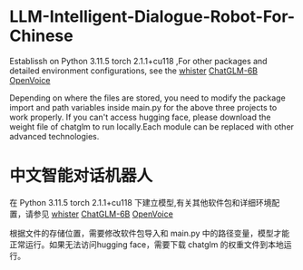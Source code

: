 # LLM-Intelligent-Dialogue-Robot-For-Chinese

Establissh on
Python 3.11.5
torch 2.1.1+cu118
,For other packages and detailed environment configurations, see the
[whister](https://github.com/openai/whisper)
[ChatGLM-6B](https://github.com/THUDM/ChatGLM-6B)
[OpenVoice](https://github.com/myshell-ai/OpenVoice)


Depending on where the files are stored, you need to modify the package import and path variables inside main.py for the above three projects to work properly. If you can't access hugging face, please download the weight file of chatglm to run locally.Each module can be replaced with other advanced technologies.

# 中文智能对话机器人

在
Python 3.11.5
torch 2.1.1+cu118
下建立模型,有关其他软件包和详细环境配置，请参见
[whister](https://github.com/openai/whisper)
[ChatGLM-6B](https://github.com/THUDM/ChatGLM-6B)
[OpenVoice](https://github.com/myshell-ai/OpenVoice)


根据文件的存储位置，需要修改软件包导入和 main.py 中的路径变量，模型才能正常运行。如果无法访问hugging face，需要下载 chatglm 的权重文件到本地运行。
